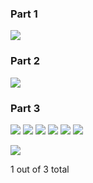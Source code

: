 ### Part 1
![](1.png)
### Part 2
![](2.png)
### Part 3
![](shirt1.jpg)
![](shirt1grey.jpeg)
![](shirt2.jpg)
![](shirt2grey.jpeg)
![](shirt3.jpg)
![](shirt3grey.jpeg)

![](3.png)

1 out of 3 total
